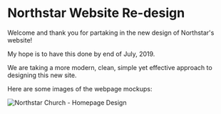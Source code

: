 # Northstar Website Re-design
Welcome and thank you for partaking in the new design of Northstar's website!

My hope is to have this done by end of July, 2019.

We are taking a more modern, clean, simple yet effective approach to designing this new site.

Here are some images of the webpage mockups:

![Northstar Church - Homepage Design](https://drive.google.com/file/d/1NsXHJ94MDfSUZD4R2Ca-XgwD8NFlndlC/view?usp=sharing)
